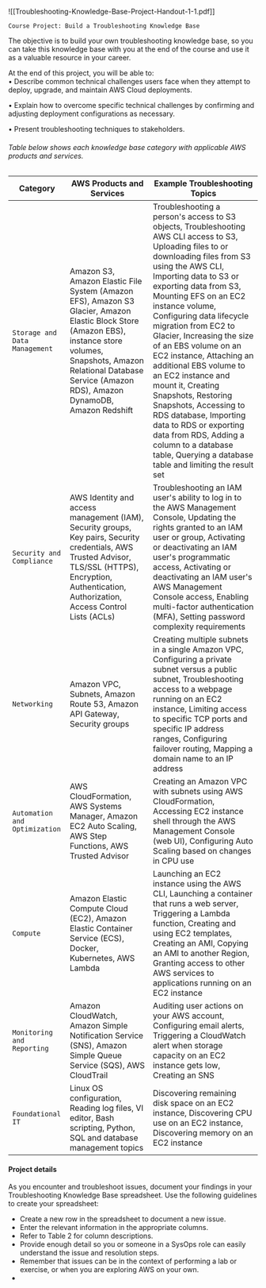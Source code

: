![[Troubleshooting-Knowledge-Base-Project-Handout-1-1.pdf]]

`Course Project: Build a Troubleshooting Knowledge Base`

The objective is to build your own troubleshooting knowledge base, so you can take this knowledge base with you at the end of the course and use it as a valuable resource in your career.

At the end of this project, you will be able to:  
• Describe common technical challenges users face when they attempt to deploy, upgrade, and maintain AWS Cloud deployments.

• Explain how to overcome specific technical challenges by confirming and adjusting deployment configurations as necessary.

• Present troubleshooting techniques to stakeholders.



###### Table below shows each knowledge base category with applicable AWS products and services.

| Category                      | AWS Products and Services                                                                                                                                                                                                            | Example Troubleshooting Topics                                                                                                                                                                                                                                                                                                                                                                                                                                                                                                                                                                                                                            |
| ----------------------------- | ------------------------------------------------------------------------------------------------------------------------------------------------------------------------------------------------------------------------------------ | --------------------------------------------------------------------------------------------------------------------------------------------------------------------------------------------------------------------------------------------------------------------------------------------------------------------------------------------------------------------------------------------------------------------------------------------------------------------------------------------------------------------------------------------------------------------------------------------------------------------------------------------------------- |
| `Storage and Data Management` | Amazon S3, Amazon Elastic File System (Amazon EFS), Amazon S3 Glacier, Amazon Elastic Block Store (Amazon EBS), instance store volumes, Snapshots, Amazon Relational Database Service (Amazon RDS), Amazon DynamoDB, Amazon Redshift | Troubleshooting a person's access to S3 objects, Troubleshooting AWS CLI access to S3, Uploading files to or downloading files from S3 using the AWS CLI, Importing data to S3 or exporting data from S3, Mounting EFS on an EC2 instance volume, Configuring data lifecycle migration from EC2 to Glacier, Increasing the size of an EBS volume on an EC2 instance, Attaching an additional EBS volume to an EC2 instance and mount it, Creating Snapshots, Restoring Snapshots, Accessing to RDS database, Importing data to RDS or exporting data from RDS, Adding a column to a database table, Querying a database table and limiting the result set |
| `Security and Compliance`     | AWS Identity and access management (IAM), Security groups, Key pairs, Security credentials, AWS Trusted Advisor, TLS/SSL (HTTPS), Encryption, Authentication, Authorization, Access Control Lists (ACLs)                             | Troubleshooting an IAM user's ability to log in to the AWS Management Console, Updating the rights granted to an IAM user or group, Activating or deactivating an IAM user's programmatic access, Activating or deactivating an IAM user's AWS Management Console access, Enabling multi-factor authentication (MFA), Setting password complexity requirements                                                                                                                                                                                                                                                                                            |
| `Networking`                  | Amazon VPC, Subnets, Amazon Route 53, Amazon API Gateway, Security groups                                                                                                                                                            | Creating multiple subnets in a single Amazon VPC, Configuring a private subnet versus a public subnet, Troubleshooting access to a webpage running on an EC2 instance, Limiting access to specific TCP ports and specific IP address ranges, Configuring failover routing, Mapping a domain name to an IP address                                                                                                                                                                                                                                                                                                                                         |
| `Automation and Optimization` | AWS CloudFormation, AWS Systems Manager, Amazon EC2 Auto Scaling, AWS Step Functions, AWS Trusted Advisor                                                                                                                            | Creating an Amazon VPC with subnets using AWS CloudFormation, Accessing EC2 instance shell through the AWS Management Console (web UI), Configuring Auto Scaling based on changes in CPU use                                                                                                                                                                                                                                                                                                                                                                                                                                                              |
| `Compute`                     | Amazon Elastic Compute Cloud (EC2), Amazon Elastic Container Service (ECS), Docker, Kubernetes, AWS Lambda                                                                                                                           | Launching an EC2 instance using the AWS CLI, Launching a container that runs a web server, Triggering a Lambda function, Creating and using EC2 templates, Creating an AMI, Copying an AMI to another Region, Granting access to other AWS services to applications running on an EC2 instance                                                                                                                                                                                                                                                                                                                                                            |
| `Monitoring and Reporting`    | Amazon CloudWatch, Amazon Simple Notification Service (SNS), Amazon Simple Queue Service (SQS), AWS CloudTrail                                                                                                                       | Auditing user actions on your AWS account, Configuring email alerts, Triggering a CloudWatch alert when storage capacity on an EC2 instance gets low, Creating an SNS                                                                                                                                                                                                                                                                                                                                                                                                                                                                                     |
| `Foundational IT`             | Linux OS configuration, Reading log files, VI editor, Bash scripting, Python, SQL and database management topics                                                                                                                     | Discovering remaining disk space on an EC2 instance, Discovering CPU use on an EC2 instance, Discovering memory on an EC2 instance                                                                                                                                                                                                                                                                                                                                                                                                                                                                                                                                                                                                                                                          |


#### Project details
As you encounter and troubleshoot issues, document your findings in your Troubleshooting Knowledge Base spreadsheet. Use the following guidelines to create your spreadsheet:
- Create a new row in the spreadsheet to document a new issue.
- Enter the relevant information in the appropriate columns.
- Refer to Table 2 for column descriptions.
- Provide enough detail so you or someone in a SysOps role can easily understand the issue and resolution steps.
- Remember that issues can be in the context of performing a lab or exercise, or when you are exploring AWS on your own. 
- 
